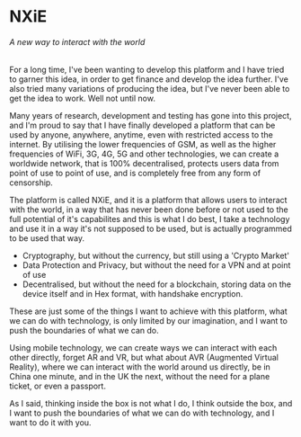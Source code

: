 # NXiE
###### A new way to interact with the world

For a long time, I've been wanting to develop this platform and I have tried to garner this idea, in order to get finance and develop the idea further.
I've also tried many variations of producing the idea, but I've never been able to get the idea to work. Well not until now.

Many years of research, development and testing has gone into this project, and I'm proud to say that I have finally developed a platform that can be used by anyone, anywhere, anytime, even with
restricted access to the internet. By utilising the lower frequencies of GSM, as well as the higher frequencies of WiFi, 3G, 4G, 5G and other technologies, we can create a worldwide network,
that is 100% decentralised, protects users data from point of use to point of use, and is completely free from any form of censorship.

The platform is called NXiE, and it is a platform that allows users to interact with the world, in a way that has never been done before or not used to the full potential of it's capabilites and this is what
I do best, I take a technology and use it in a way it's not supposed to be used, but is actually programmed to be used that way.

* Cryptography, but without the currency, but still using a 'Crypto Market'
* Data Protection and Privacy, but without the need for a VPN and at point of use
* Decentralised, but without the need for a blockchain, storing data on the device itself and in Hex format, with handshake encryption.

These are just some of the things I want to achieve with this platform, what we can do with technology, is only limited by our imagination, and I want to push the boundaries of what we can do.

Using mobile technology, we can create ways we can interact with each other directly, forget AR and VR, but what about AVR (Augmented Virtual Reality), where we can interact with the world around us directly,
 be in China one minute, and in the UK the next, without the need for a plane ticket, or even a passport.

As I said, thinking inside the box is not what I do, I think outside the box, and I want to push the boundaries of what we can do with technology, and I want to do it with you.
